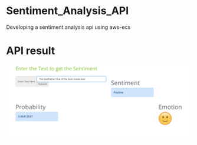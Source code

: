 # Sentiment_Analysis_API
Developing a sentiment analysis api using aws-ecs

# API result

!["User Interface"](image/1.png)
